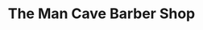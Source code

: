 ---
title: "The Man Cave Barber Shop"
url: /bishop-auckland/the-man-cave-barber-shop/
shop: hairdresser
---